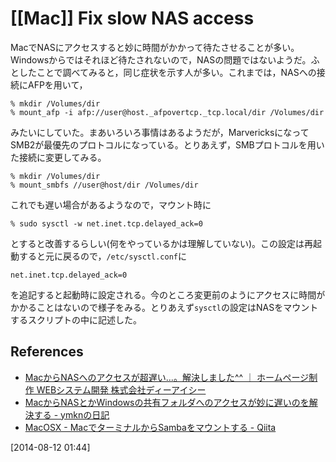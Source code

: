 # [[Mac]] Fix slow NAS access

MacでNASにアクセスすると妙に時間がかかって待たさせることが多い。Windowsからではそれほど待たされないので，NASの問題ではないようだ。ふとしたことで調べてみると，同じ症状を示す人が多い。これまでは，NASへの接続にAFPを用いて，

	% mkdir /Volumes/dir
	% mount_afp -i afp://user@host._afpovertcp._tcp.local/dir /Volumes/dir

みたいにしていた。まあいろいろ事情はあるようだが，MarvericksになってSMB2が最優先のプロトコルになっている。とりあえず，SMBプロトコルを用いた接続に変更してみる。

	% mkdir /Volumes/dir
	% mount_smbfs //user@host/dir /Volumes/dir

これでも遅い場合があるようなので，マウント時に

	% sudo sysctl -w net.inet.tcp.delayed_ack=0

とすると改善するらしい(何をやっているかは理解していない)。この設定は再起動すると元に戻るので，`/etc/sysctl.conf`に

	net.inet.tcp.delayed_ack=0

を追記すると起動時に設定される。今のところ変更前のようにアクセスに時間がかかることはないので様子をみる。とりあえず`sysctl`の設定はNASをマウントするスクリプトの中に記述した。

References
----------

* [MacからNASへのアクセスが超遅い…。解決しました^^ ｜ ホームページ制作 WEBシステム開発 株式会社ディーアイシー](http://www.d-ic.com/blog/1442)
* [MacからNASとかWindowsの共有フォルダへのアクセスが妙に遅いのを解決する - ymknの日記](http://ymkn.hatenablog.com/entry/2012/09/24/002517)
* [MacOSX - MacでターミナルからSambaをマウントする - Qiita](http://qiita.com/mach3/items/e7021b9e50f2b536a86b)

[2014-08-12 01:44] 

